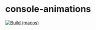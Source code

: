 # console-animations

[![Build (macos)](https://github.com/KiwiFruit555/console-animations/actions/workflows/cmake.yml/badge.svg?branch=macOS)](https://github.com/KiwiFruit555/console-animations/actions/workflows/cmake.yml)
